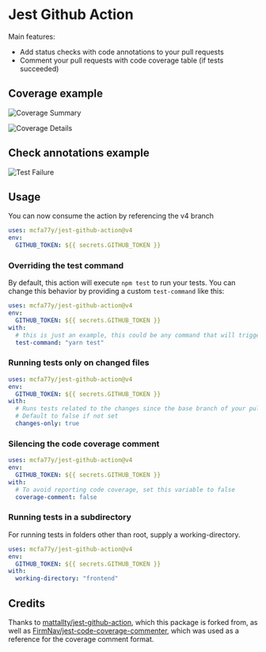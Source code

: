 # Jest Github Action

Main features:

- Add status checks with code annotations to your pull requests
- Comment your pull requests with code coverage table (if tests succeeded)

## Coverage example

![Coverage Summary](assets/coverage-summary.png)

![Coverage Details](assets/coverage-details.png)

## Check annotations example

![Test Failure](assets/annotation.png)

## Usage

You can now consume the action by referencing the v4 branch

```yaml
uses: mcfa77y/jest-github-action@v4
env:
  GITHUB_TOKEN: ${{ secrets.GITHUB_TOKEN }}
```

### Overriding the test command

By default, this action will execute `npm test` to run your tests.
You can change this behavior by providing a custom `test-command` like this:

```yaml
uses: mcfa77y/jest-github-action@v4
env:
  GITHUB_TOKEN: ${{ secrets.GITHUB_TOKEN }}
with:
  # this is just an example, this could be any command that will trigger jest
  test-command: "yarn test"
```

### Running tests only on changed files

```yaml
uses: mcfa77y/jest-github-action@v4
env:
  GITHUB_TOKEN: ${{ secrets.GITHUB_TOKEN }}
with:
  # Runs tests related to the changes since the base branch of your pull request
  # Default to false if not set
  changes-only: true
```

### Silencing the code coverage comment

```yaml
uses: mcfa77y/jest-github-action@v4
env:
  GITHUB_TOKEN: ${{ secrets.GITHUB_TOKEN }}
with:
  # To avoid reporting code coverage, set this variable to false
  coverage-comment: false
```

### Running tests in a subdirectory

For running tests in folders other than root, supply a working-directory.

```yaml
uses: mcfa77y/jest-github-action@v4
env:
  GITHUB_TOKEN: ${{ secrets.GITHUB_TOKEN }}
with:
  working-directory: "frontend"
```

## Credits

Thanks to [mattallty/jest-github-action](https://github.com/mattallty/jest-github-action), which this package is forked from, as well as [FirmNav/jest-code-coverage-commenter](https://github.com/FirmNav/jest-code-coverage-commenter), which was used as a reference for the coverage comment format.
